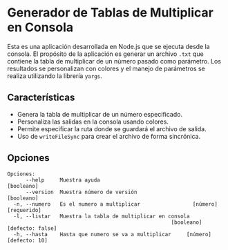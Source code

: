 # Generador de Tablas de Multiplicar en Consola

Esta es una aplicación desarrollada en Node.js que se ejecuta desde la consola.
El propósito de la aplicación es generar un archivo `.txt` que contiene la tabla de multiplicar de un número pasado como parámetro.
Los resultados se personalizan con colores y el manejo de parámetros se realiza utilizando la librería `yargs`.

## Características

- Genera la tabla de multiplicar de un número especificado.
- Personaliza las salidas en la consola usando colores.
- Permite especificar la ruta donde se guardará el archivo de salida.
- Uso de `writeFileSync` para crear el archivo de forma sincrónica.

## Opciones

```
Opciones:
      --help     Muestra ayuda                                        [booleano]
      --version  Muestra número de versión                            [booleano]
  -n, --numero   Es el numero a multiplicar                 [número] [requerido]
  -l, --listar   Muestra la tabla de multiplicar en consola
                                                     [booleano] [defecto: false]
  -h, --hasta    Hasta que numero se va a multiplicar     [número] [defecto: 10]
```
